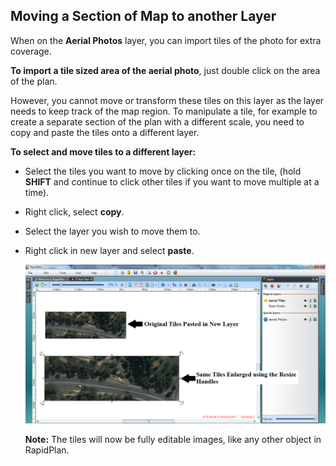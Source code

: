 ## Moving a Section of Map to another Layer

When on the **Aerial Photos** layer, you can import tiles of the photo for extra coverage.

**To import a tile sized area of the aerial photo**, just double click on the area of the plan.

However, you cannot move or transform these tiles on this layer as the layer needs to keep track of the map region. To manipulate a tile, for example to create a separate section of the plan with a different scale, you need to copy and paste the tiles onto a different layer. 

**To select and move tiles to a different layer:**

 - Select the tiles you want to move by clicking once on the tile, (hold **SHIFT** and continue to click other tiles if you want to move multiple at a time).
 - Right click, select **copy**.
 - Select the layer you wish to move them to.
 - Right click in new layer and select **paste**.

    ![Resizing_Aerial_Tiles_on_New_Layer](./assets/Resizing_Aerial_Tiles_on_New_Layer.png)

    **Note:** The tiles will now be fully editable images, like any other object in RapidPlan.
